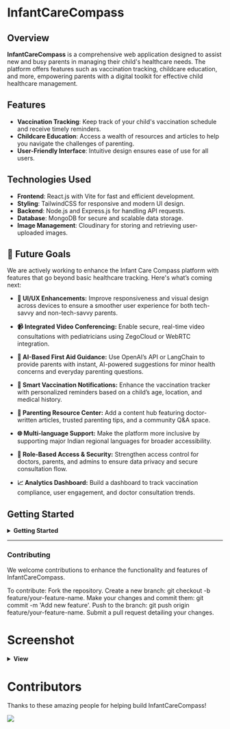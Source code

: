 # InfantCareCompass

## Overview

**InfantCareCompass** is a comprehensive web application designed to assist new and busy parents in managing their child's healthcare needs. The platform offers features such as vaccination tracking, childcare education, and more, empowering parents with a digital toolkit for effective child healthcare management. 

## Features

- **Vaccination Tracking**: Keep track of your child's vaccination schedule and receive timely reminders.
- **Childcare Education**: Access a wealth of resources and articles to help you navigate the challenges of parenting.
- **User-Friendly Interface**: Intuitive design ensures ease of use for all users.

## Technologies Used

- **Frontend**: React.js with Vite for fast and efficient development.
- **Styling**: TailwindCSS for responsive and modern UI design.
- **Backend**: Node.js and Express.js for handling API requests.
- **Database**: MongoDB for secure and scalable data storage.
- **Image Management**: Cloudinary for storing and retrieving user-uploaded images.

## 🚀 Future Goals

We are actively working to enhance the Infant Care Compass platform with features that go beyond basic healthcare tracking. Here's what’s coming next:

- **🎨 UI/UX Enhancements:** Improve responsiveness and visual design across devices to ensure a smoother user experience for both tech-savvy and non-tech-savvy parents.
  
- **📹 Integrated Video Conferencing:** Enable secure, real-time video consultations with pediatricians using ZegoCloud or WebRTC integration.

- **🤖 AI-Based First Aid Guidance:** Use OpenAI’s API or LangChain to provide parents with instant, AI-powered suggestions for minor health concerns and everyday parenting questions.

- **📅 Smart Vaccination Notifications:** Enhance the vaccination tracker with personalized reminders based on a child’s age, location, and medical history.

- **📰 Parenting Resource Center:** Add a content hub featuring doctor-written articles, trusted parenting tips, and a community Q&A space.

- **🌐 Multi-language Support:** Make the platform more inclusive by supporting major Indian regional languages for broader accessibility.

- **🔐 Role-Based Access & Security:** Strengthen access control for doctors, parents, and admins to ensure data privacy and secure consultation flow.

- **📈 Analytics Dashboard:** Build a dashboard to track vaccination compliance, user engagement, and doctor consultation trends.

## Getting Started
<details>
    <summary><b> Getting Started  </b></summary><br>
### Prerequisites

- Node.js installed on your machine.
- MongoDB instance running locally or a cloud MongoDB URI.
- Cloudinary account for image management.

### Installation

1. **Clone the repository:**

   ```bash
   git clone https://github.com/Amarjha01/InfantCareCompass.git
   cd InfantCareCompass

2. **Install dependencies:**

    ```bash
    # Install server dependencies
    npm install

    # Navigate to the client directory and install dependencies
    cd client
    npm install

3. **Set up environment variables:**
Create a .env file in the root directory and add the following:

   ```bash
   PORT=5000
   MONGO_URI=your_mongodb_uri
   CLOUDINARY_CLOUD_NAME=your_cloudinary_cloud_name
   CLOUDINARY_API_KEY=your_cloudinary_api_key
   CLOUDINARY_API_SECRET=your_cloudinary_api_secret

4. **Run the application:**
   ```bash
   # Start the backend server
   npm start

   # In a separate terminal, navigate to the client directory and start the frontend
   cd client
   npm run dev


5. **Project Structure:**

   ```bash
   InfantCareCompass/
   ├── client/                 # React frontend
   │   ├── public/             # Public assets
   │   └── src/                # Source files
   │       ├── components/     # Reusable components
   │       ├── pages/          # Page components
   │       ├── App.jsx         # Main App component
   │       └── index.css       # TailwindCSS configuration
   ├── server/                 # Node.js backend
   │   ├── models/             # Mongoose models
   │   ├── routes/             # API routes
   │   ├── controllers/        # Route handlers
   │   └── index.js            # Entry point for the server
   ├── .env                    # Environment variables
   ├── package.json            # NPM package configuration
   └── README.md               # Project documentation
</details>

---

### Contributing

We welcome contributions to enhance the functionality and features of InfantCareCompass.

To contribute:
Fork the repository.
Create a new branch: git checkout -b feature/your-feature-name.
Make your changes and commit them: git commit -m 'Add new feature'.
Push to the branch: git push origin feature/your-feature-name.
Submit a pull request detailing your changes.

# Screenshot 

<details>	
 <summary><b> View </b></summary><br>
<div style='display:flex; align-items:center; gap: 10px;' align='center'>
    <img width="2529" height="6903" alt="infantcarecompass live_" src="https://github.com/user-attachments/assets/18eac448-75e0-4024-a092-ae52681cfc50" />
</div>
</details>

# Contributors
Thanks to these amazing people for helping build InfantCareCompass!

<a href="https://github.com/Amarjha01/InfantCareCompass/graphs/contributors"> <img src="https://contrib.rocks/image?repo=Amarjha01/InfantCareCompass" /> </a>
